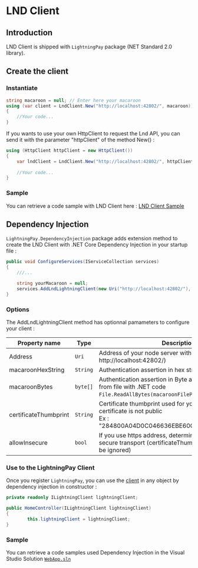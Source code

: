 # LND Client

## Introduction

LND Client is shipped with `LightningPay` package (NET Standard 2.0 library).

## Create the client

### Instantiate

```c#
string macaroon = null; // Enter here your macaroon
using (var client = LndClient.New("http://localhost:42802/", macaroon))
{
	//Your code...
}
```

If you wants to use your own HttpClient to request the Lnd API, you can send it with the parameter "httpClient" of the method New() : 

```c#
using (HttpClient httpClient = new HttpClient())
{
	var lndClient = LndClient.New("http://localhost:42802/", httpClient: httpClient);
    
	//Your code...
}
```

### Sample

You can retrieve a code sample with LND Client here : [LND Client Sample](/samples/LightningPay.Samples.Console/LndClientSample.cs)

## Dependency Injection

`LightningPay.DependencyInjection` package adds extension method to create the LND Client with .NET Core Dependency Injection in your startup file : 

```c#
public void ConfigureServices(IServiceCollection services)
{
	///...

	string yourMacaroon = null;
	services.AddLndLightningClient(new Uri("http://localhost:42802/"), yourMacaroon);
}


```

### Options

The AddLndLightningClient method has optionnal pamameters to configure your client : 

| Property name         | Type     | Description                                                  |
| --------------------- | -------- | ------------------------------------------------------------ |
| Address               | `Uri`    | Address of your node server with port (example : http://localhost:42802/) |
| macaroonHexString     | `String` | Authentication assertion in hex string format                |
| macaroonBytes         | `byte[]` | Authentication assertion in Byte array (to load macaron from file with .NET code `File.ReadAllBytes(macaroonFilePath)` ) |
| certificateThumbprint | `String` | Certificate thumbprint used for your https address if the certificate is not public<br />Ex : "284800A04D0C046636EBE60C37A4F527B8B550F3" |
| allowInsecure         | `bool`   | If you use https address, determine if you allow non secure transport (certificateThumbprint parameter will be ignored) |

### Use to the LightningPay Client

Once you register `LightningPay`, you can use the [client](/documentation/client.md) in any object by dependency injection in constructor : 

```c#
private readonly ILightningClient lightningClient;

public HomeController(ILightningClient lightningClient)
{
        this.lightningClient = lightningClient;
}
```

### Sample

You can retrieve a code samples used Dependency Injection in the Visual Studio Solution [`WebApp.sln`](/samples)